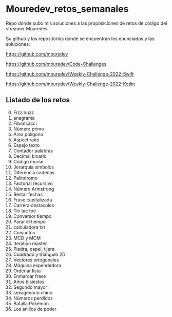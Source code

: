# Mouredev_retos_semanales

Repo donde subo mis soluciones a las proposiciones de retos de código del streamer Mouredev.

Su github y los repositorios donde se encuentran los enunciados y las soluciones:

https://github.com/mouredev

https://github.com/mouredev/Code-Challenges

https://github.com/mouredev/Weekly-Challenge-2022-Swift

https://github.com/mouredev/Weekly-Challenge-2022-Kotlin

## Listado de los retos

0. Fizz buzz
1. anagrama
2. Fiboncacci
3. Número primo
4. Área polígono
5. Aspect ratio
6. Espejo texto
7. Contador palabras
8. Decimal binario
9. Código morse
10. Jerarquía símbolos
11. Diferencia cadenas
12. Palindromo
13. Factorial recursivo
14. Número Armstrong
15. Restar fechas
16. Frase capitalizada
17. Carrera obstaculos
18. Tic tac toe
19. Conversor tiempo
20. Parar el tiempo
21. calculadora txt
22. Conjuntos
23. MCD y MCM
24. Iteration master
25. Piedra, papel, tijera
26. Cuadrado y triángulo 2D
27. Vectores ortogonales
28. Máquina expendedora
29. Ordenar lista
30. Enmarcar frase
31. Años bisiestos
32. Segundo mayor
33. sexagenario chino
34. Números perdidos
35. Batalla Pokémon
36. Los anillos de poder